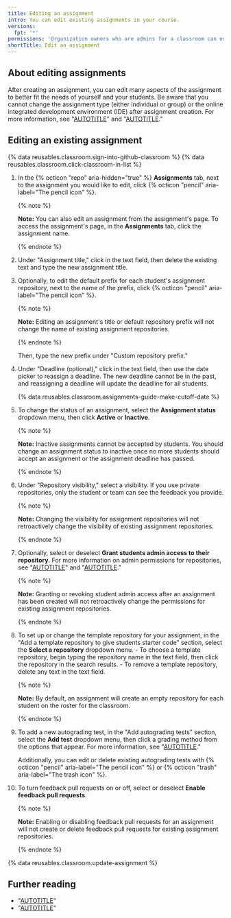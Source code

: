 ```yaml
---
title: Editing an assignment
intro: You can edit existing assignments in your course.
versions:
  fpt: '*'
permissions: 'Organization owners who are admins for a classroom can edit assignments for that classroom. {% data reusables.classroom.classroom-admins-link %}'
shortTitle: Edit an assignment
---
```

## About editing assignments

After creating an assignment, you can edit many aspects of the assignment to better fit the needs of yourself and your students. Be aware that you cannot change the assignment type (either individual or group) or the online integrated development environment (IDE) after assignment creation. For more information, see "[AUTOTITLE](/education/manage-coursework-with-github-classroom/teach-with-github-classroom/create-an-individual-assignment)" and "[AUTOTITLE](/education/manage-coursework-with-github-classroom/teach-with-github-classroom/create-a-group-assignment)."

## Editing an existing assignment

{% data reusables.classroom.sign-into-github-classroom %}
{% data reusables.classroom.click-classroom-in-list %}
1. In the {% octicon "repo" aria-hidden="true" %} **Assignments** tab, next to the assignment you would like to edit, click {% octicon "pencil" aria-label="The pencil icon" %}.

    {% note %}

    **Note:** You can also edit an assignment from the assignment's page. To access the assignment's page, in the **Assignments** tab, click the assignment name.

    {% endnote %}

1. Under "Assignment title," click in the text field, then delete the existing text and type the new assignment title.
1. Optionally, to edit the default prefix for each student's assignment repository, next to the name of the prefix, click {% octicon "pencil" aria-label="The pencil icon" %}.

    {% note %}

    **Note:** Editing an assignment's title or default repository prefix will not change the name of existing assignment repositories.

    {% endnote %}

    Then, type the new prefix under "Custom repository prefix."

1. Under "Deadline (optional)," click in the text field, then use the date picker to reassign a deadline. The new deadline cannot be in the past, and reassigning a deadline will update the deadline for all students.

    {% data reusables.classroom.assignments-guide-make-cutoff-date %}

1. To change the status of an assignment, select the **Assignment status** dropdown menu, then click **Active** or **Inactive**.

    {% note %}

    **Note:** Inactive assignments cannot be accepted by students. You should change an assignment status to inactive once no more students should accept an assignment or the assignment deadline has passed.

    {% endnote %}

1. Under "Repository visibility," select a visibility. If you use private repositories, only the student or team can see the feedback you provide.

    {% note %}

    **Note:** Changing the visibility for assignment repositories will not retroactively change the visibility of existing assignment repositories.

    {% endnote %}

1. Optionally, select or deselect **Grant students admin access to their repository**. For more information on admin permissions for repositories, see "[AUTOTITLE](/repositories/creating-and-managing-repositories/about-repositories#about-repository-visibility)" and "[AUTOTITLE](/organizations/managing-user-access-to-your-organizations-repositories/repository-roles-for-an-organization)."

    {% note %}

    **Note:** Granting or revoking student admin access after an assignment has been created will not retroactively change the permissions for existing assignment repositories.

    {% endnote %}

1. To set up or change the template repository for your assignment, in the "Add a template repository to give students starter code" section, select the **Select a repository** dropdown menu.
       - To choose a template repository, begin typing the repository name in the text field, then click the repository in the search results.
       - To remove a template repository, delete any text in the text field.

    {% note %}

    **Note:** By default, an assignment will create an empty repository for each student on the roster for the classroom.

    {% endnote %}

1. To add a new autograding test, in the "Add autograding tests" section, select the **Add test** dropdown menu, then click a grading method from the options that appear. For more information, see "[AUTOTITLE](/education/manage-coursework-with-github-classroom/teach-with-github-classroom/use-autograding)."

    Additionally, you can edit or delete existing autograding tests with {% octicon "pencil" aria-label="The pencil icon" %} or {% octicon "trash" aria-label="The trash icon" %}.

1. To turn feedback pull requests on or off, select or deselect **Enable feedback pull requests**.

    {% note %}

    **Note:** Enabling or disabling feedback pull requests for an assignment will not create or delete feedback pull requests for existing assignment repositories.

    {% endnote %}

{% data reusables.classroom.update-assignment %}

## Further reading

- "[AUTOTITLE](/education/manage-coursework-with-github-classroom/teach-with-github-classroom/create-an-individual-assignment)"
- "[AUTOTITLE](/education/manage-coursework-with-github-classroom/teach-with-github-classroom/create-a-group-assignment)"
